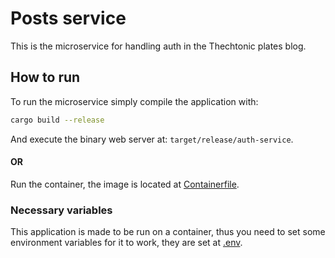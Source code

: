 # Posts service

This is the microservice for handling auth in the Thechtonic plates blog.

## How to run

To run the microservice simply compile the application with:
```bash
cargo build --release
```

And execute the binary web server at: ```target/release/auth-service```.

#### OR

Run the container, the image is located at [Containerfile](container/Containerfile).

### Necessary variables

This application is made to be run on a container, thus you need to set some environment variables for it to work, they are set at [.env](.env).